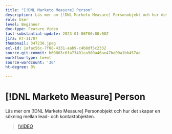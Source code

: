 ```yaml
---
title: "[!DNL Marketo Measure] Person"
description: Läs mer om [!DNL Marketo Measure] Personobjekt och hur det skapar en sökning mellan lead- och kontaktobjekten.
role: User
level: Beginner
doc-type: Feature Video
last-substantial-update: 2023-01-06T00:00:00Z
jira: KT-11707
thumbnail: 347230.jpeg
exl-id: 1afac56c-7f88-4331-aab9-c4b8df5c2332
source-git-commit: b60003c6fa73401ca980a46ae47be00a1bb457ae
workflow-type: tm+mt
source-wordcount: '36'
ht-degree: 0%

---
```


# [!DNL Marketo Measure] Person

Läs mer om [!DNL Marketo Measure] Personobjekt och hur det skapar en sökning mellan lead- och kontaktobjekten.

>[!VIDEO](https://video.tv.adobe.com/v/347230/?quality=12&learn=on)
